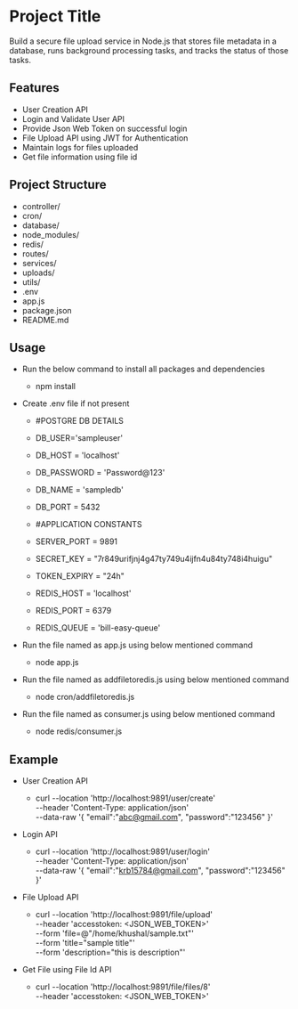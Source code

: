 # Project Title

Build a secure file upload service in Node.js that stores file metadata in a database, runs background processing tasks, and tracks the status of those tasks.

## Features

- User Creation API
- Login and Validate User API
- Provide Json Web Token on successful login
- File Upload API using JWT for Authentication
- Maintain logs for files uploaded
- Get file information using file id

## Project Structure

- controller/
- cron/
- database/
- node_modules/
- redis/
- routes/
- services/
- uploads/
- utils/
- .env
- app.js
- package.json
- README.md

## Usage

- Run the below command to install all packages and dependencies
    - npm install

- Create .env file if not present
    - #POSTGRE DB DETAILS
    - DB_USER='sampleuser'
    - DB_HOST = 'localhost'
    - DB_PASSWORD = 'Password@123'
    - DB_NAME = 'sampledb'
    - DB_PORT = 5432


    - #APPLICATION CONSTANTS
    - SERVER_PORT = 9891
    - SECRET_KEY = "7r849urifjnj4g47ty749u4ijfn4u84ty748i4huigu"
    - TOKEN_EXPIRY = "24h"
    - REDIS_HOST = 'localhost'
    - REDIS_PORT = 6379
    - REDIS_QUEUE = 'bill-easy-queue'

- Run the file named as app.js using below mentioned command
    - node app.js

- Run the file named as addfiletoredis.js using below mentioned command
    - node cron/addfiletoredis.js

- Run the file named as consumer.js using below mentioned command
    - node redis/consumer.js

## Example

- User Creation API

    - curl --location 'http://localhost:9891/user/create' \
--header 'Content-Type: application/json' \
--data-raw '{
    "email":"abc@gmail.com",
    "password":"123456"
}'

- Login API

    - curl --location 'http://localhost:9891/user/login' \
--header 'Content-Type: application/json' \
--data-raw '{
    "email":"krb15784@gmail.com",
    "password":"123456"
}'

- File Upload API

    - curl --location 'http://localhost:9891/file/upload' \
--header 'accesstoken: <JSON_WEB_TOKEN>' \
--form 'file=@"/home/khushal/sample.txt"' \
--form 'title="sample title"' \
--form 'description="this is description"'

- Get File using File Id API

    - curl --location 'http://localhost:9891/file/files/8' \
--header 'accesstoken: <JSON_WEB_TOKEN>'
